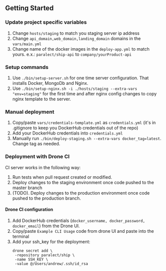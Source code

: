 ## Getting Started

### Update project specific variables

1. Change `hosts/staging` to match you staging server ip address
2. Change `api_domain,web_domain,landing_domain` domains in the `vars/main.yml`
3. Change name of the docker images in the `deploy-app.yml` to match yours. e.x.: `paralect/ship-api` to `company/yourProduct-api`

### Setup commands

1. Use `./bin/setup-server.sh` for one time server configuration. That installs Docker, MongoDb and Nginx.
2. Use `./bin/setup-nginx.sh -i ./hosts/staging --extra-vars "env=staging"` for the first time and after nginx config changes to copy nginx template to the server.

### Manual deployment

1. Copy/paste `vars/credentials-template.yml` as `credentials.yml` (it's in .gitignore to keep you DockerHub credentials out of the repo)
2. Add your DockerHub credentials into `credentials.yml`
3. Manually run `./bin/deploy-staging.sh --extra-vars docker_tag=latest`. Change tag as needed.


### Deployment with Drone CI

CI server works in the following way:
1. Run tests when pull request created or modified.
2. Deploy changes to the staging environment once code pushed to the master branch
3. (TODO). Deploy changes to the production environment once code pushed to the production branch.

#### Drone CI configuration

1. Add DockerHub credentials (`docker_username, docker_password, docker_email`) from the Drone UI.
2. Copy/paste `Example CLI Usage` code from drone UI and paste into the terminal
3. Add your ssh_key for the deployment:
    ```
    drone secret add \
     -repository paralect/ship \
     -name SSH_KEY \
     -value @/Users/andrew/.ssh/id_rsa
    ```

